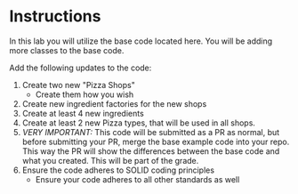 # Instructions
In this lab you will utilize the base code located here. You will be adding more classes to the base code.

Add the following updates to the code:
1) Create two new "Pizza Shops"
    - Create them how you wish
2) Create new ingredient factories for the new shops
3) Create at least 4 new ingredients
4) Create at least 2 new Pizza types, that will be used in all shops.
5) *VERY IMPORTANT:* This code will be submitted as a PR as normal, but before submitting your PR, merge the base example code into your repo. This way the PR will show the differences between the base code and what you created. This will be part of the grade.  
6) Ensure the code adheres to SOLID coding principles
    - Ensure your code adheres to all other standards as well